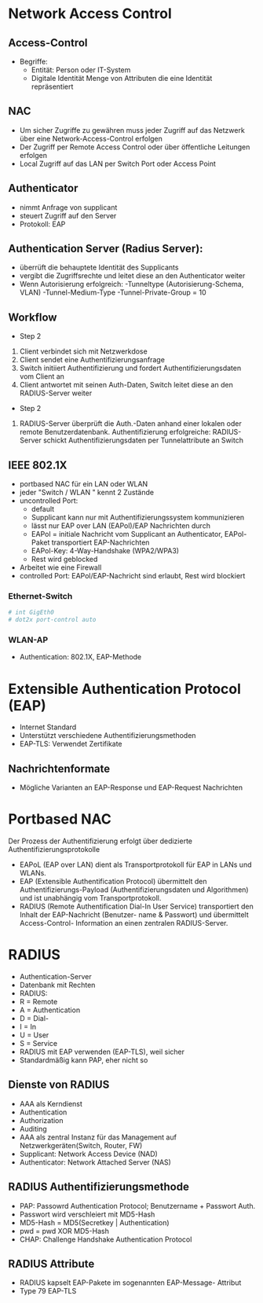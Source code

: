 # Network Access Control
## Access-Control
- Begriffe: 
    - Entität: Person oder IT-System
    - Digitale Identität Menge von Attributen die eine Identität repräsentiert

## NAC
- Um sicher Zugriffe zu gewähren muss jeder Zugriff auf das Netzwerk
über eine Network-Access-Control erfolgen
- Der Zugriff per Remote Access Control oder über öffentliche Leitungen erfolgen
- Local Zugriff auf das LAN per Switch Port oder Access Point

## Authenticator
- nimmt Anfrage von supplicant
- steuert Zugriff auf den Server
- Protokoll: EAP

## Authentication Server (Radius Server):
- überrüft die behauptete Identität des Supplicants
- vergibt die Zugriffsrechte und leitet diese an den Authenticator weiter
- Wenn Autorisierung erfolgreich: 
        -Tunneltype (Autorisierung-Schema, VLAN)
        -Tunnel-Medium-Type
        -Tunnel-Private-Group = 10

## Workflow
- Step 2
1. Client verbindet sich mit Netzwerkdose
2. Client sendet eine Authentifizierungsanfrage
3. Switch initiiert Authentifizierung und fordert Authentifizierungsdaten vom Client an
4. Client antwortet mit seinen Auth-Daten, Switch leitet diese an den RADIUS-Server weiter
- Step 2
1. RADIUS-Server überprüft die Auth.-Daten anhand einer lokalen oder remote Benutzerdatenbank.
Authentifizierung erfolgreiche: RADIUS-Server schickt Authentifizierungsdaten per Tunnelattribute an Switch

## IEEE 802.1X
- portbased NAC für ein LAN oder WLAN
- jeder "Switch / WLAN " kennt 2 Zustände
- uncontrolled Port:
    - default
    - Supplicant kann nur mit Authentifizierungssystem kommunizieren
    - lässt nur EAP over LAN (EAPol)/EAP Nachrichten durch
    - EAPol = initiale Nachricht vom Supplicant an Authenticator, EAPol-Paket transportiert EAP-Nachrichten
    - EAPol-Key: 4-Way-Handshake (WPA2/WPA3)
    - Rest wird geblocked
- Arbeitet wie eine Firewall
- controlled Port: EAPol/EAP-Nachricht sind erlaubt, Rest wird blockiert

### Ethernet-Switch
```bash
# int GigEth0
# dot2x port-control auto
```

### WLAN-AP
- Authentication: 802.1X, EAP-Methode


# Extensible Authentication Protocol (EAP)
- Internet Standard
- Unterstützt verschiedene Authentifizierungsmethoden
- EAP-TLS: Verwendet Zertifikate

## Nachrichtenformate
- Mögliche Varianten an EAP-Response und EAP-Request Nachrichten

# Portbased NAC
Der Prozess der Authentifizierung erfolgt über dedizierte Authentifizierungsprotokolle 
- EAPoL (EAP over LAN) dient als Transportprotokoll für EAP in LANs und WLANs. 
- EAP (Extensible Authentification Protocol) übermittelt den Authentifizierungs-Payload (Authentifizierungsdaten und Algorithmen) und ist unabhängig vom Transportprotokoll. 
- RADIUS (Remote Authentification Dial-In User Service) transportiert den Inhalt der EAP-Nachricht (Benutzer- name & Passwort) und übermittelt Access-Control- Information an einen zentralen RADIUS-Server.

# RADIUS
- Authentication-Server
- Datenbank mit Rechten
- RADIUS:
- R = Remote
- A = Authentication
- D = Dial-
- I = In
- U = User
- S = Service
- RADIUS mit EAP verwenden (EAP-TLS), weil sicher
- Standardmäßig kann PAP, eher nicht so

## Dienste von RADIUS
- AAA als Kerndienst
- Authentication
- Authorization
- Auditing
- AAA als zentral Instanz für das Management auf Netzwerkgeräten(Switch, Router, FW)
- Supplicant: Network Access Device (NAD)
- Authenticator: Network Attached Server (NAS)
## RADIUS Authentifizierungsmethode 
- PAP: Passowrd Authentication Protocol; Benutzername + Passwort Auth.
- Passwort wird verschleiert mit MD5-Hash
- MD5-Hash = MD5(Secretkey | Authentication)
- pwd = pwd XOR MD5-Hash
- CHAP: Challenge Handshake Authentication Protocol
## RADIUS Attribute
- RADIUS kapselt EAP-Pakete im sogenannten EAP-Message- Attribut
- Type 79 EAP-TLS
